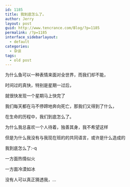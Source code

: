 ```yaml
---
id: 1185
title: 我到底怎么了。
author: Jerry
layout: post
guid: http://www.tencrance.com/Blog/?p=1185
permalink: /?p=1185
interface_sidebarlayout:
  - default
categories:
  - 杂谈
tags:
  - old post
---
```

为什么鱼可以一种表情来面对全世界，而我们却不能，

时间过的真快，特别是星期一过后，

就很快发现一个星期马上快完了

我们每天都在马不停蹄地奔向死亡，那我们又得到了什么，

在生命的历程中，我们到底怎么了。

为什么我总喜欢一个人待着，独善其身，我不希望这样

但是为什么我没有与我现在班的的共同语言，或许是什么造成的

我到底怎么了:-q

一方面热情似火

一方面冷漠如冰

没有人可以真正猜透我，…